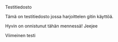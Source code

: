 Testitiedosto

Tämä on testitiedosto jossa harjoittelen gitin käyttöä.

Hyvin on onnistunut tähän mennessä!
Jeejee

Viimeinen testi


